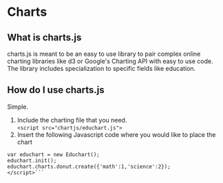 Charts
======

## What is charts.js
charts.js is meant to be an easy to use library to pair complex online charting libraries like d3 or Google's Charting API with easy to use code. The library includes specialization to specific fields like education.

## How do I use charts.js
Simple.  
1. Include the charting file that you need.  
```<script src="chartjs/educhart.js">```  
2. Insert the following Javascript code where you would like to place the chart  
```<script>  
var educhart = new Educhart();
educhart.init();
educhart.charts.donut.create({'math':1,'science':2});
</script>```